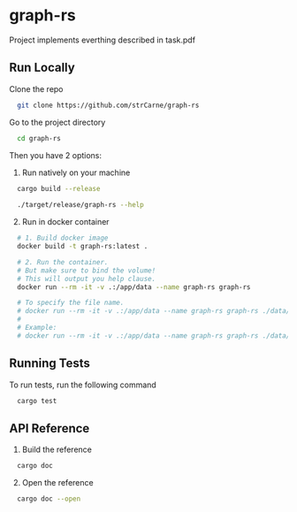 
# graph-rs

Project implements everthing described in task.pdf

## Run Locally

Clone the repo

```bash
  git clone https://github.com/strCarne/graph-rs
```

Go to the project directory

```bash
  cd graph-rs
```

Then you have 2 options:
1. Run natively on your machine
```bash
  cargo build --release
  
  ./target/release/graph-rs --help
```
2. Run in docker container
```bash
  # 1. Build docker image
  docker build -t graph-rs:latest .

  # 2. Run the container. 
  # But make sure to bind the volume!
  # This will output you help clause.
  docker run --rm -it -v .:/app/data --name graph-rs graph-rs

  # To specify the file name.
  # docker run --rm -it -v .:/app/data --name graph-rs graph-rs ./data/<file_name.tgf>
  #
  # Example: 
  # docker run --rm -it -v .:/app/data --name graph-rs graph-rs ./data/demo.tgf
```


## Running Tests

To run tests, run the following command

```bash
  cargo test
```

## API Reference

1. Build the reference
```bash
  cargo doc
```

2. Open the reference
```bash
  cargo doc --open
```